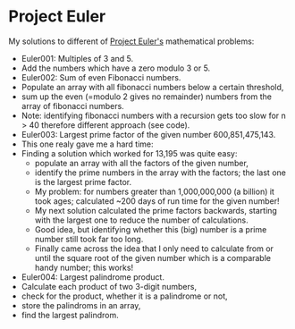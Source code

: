 # Project Euler

My solutions to different of [Project Euler's](https://projecteuler.net/about) mathematical problems:

* Euler001: Multiples of 3 and 5.
 * Add the numbers which have a zero modulo 3 or 5.
* Euler002: Sum of even Fibonacci numbers.
 * Populate an array with all fibonacci numbers below a certain threshold,
 * sum up the even (=modulo 2 gives no remainder) numbers from the array of fibonacci numbers.
 * Note: identifying fibonacci numbers with a recursion gets too slow for n > 40 therefore different approach (see code).
* Euler003: Largest prime factor of the given number 600,851,475,143.
 * This one realy gave me a hard time:
  * Finding a solution which worked for 13,195 was quite easy: 
	 * populate an array with all the factors of the given number,
	 * identify the prime numbers in the array with the factors; the last one is the largest prime factor.
	* My problem: for numbers greater than 1,000,000,000 (a billion) it took ages; calculated ~200 days of run time for the given number!
	* My next solution calculated the prime factors backwards, starting with the largest one to reduce the number of calculations. 
	 * Good idea, but identifying whether this (big) number is a prime number still took far too long.
	* Finally came across the idea that I only need to calculate from or until the square root of the given number which is a comparable handy number; this works!
* Euler004: Largest palindrome product.
 * Calculate each product of two 3-digit numbers,
 * check for the product, whether it is a palindrome or not,
 * store the palindroms in an array,
 * find the largest palindrom.
